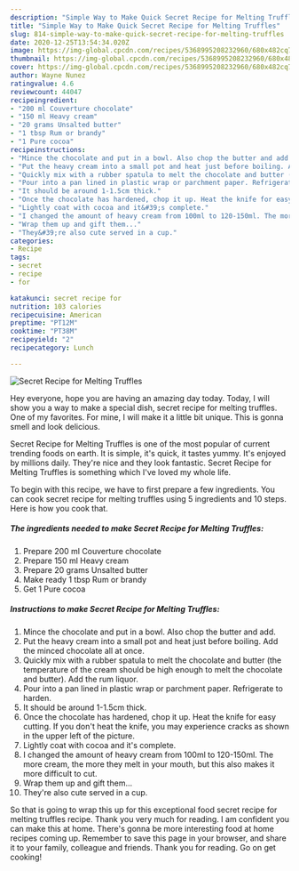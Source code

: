 ```yaml
---
description: "Simple Way to Make Quick Secret Recipe for Melting Truffles"
title: "Simple Way to Make Quick Secret Recipe for Melting Truffles"
slug: 814-simple-way-to-make-quick-secret-recipe-for-melting-truffles
date: 2020-12-25T13:54:34.020Z
image: https://img-global.cpcdn.com/recipes/5368995208232960/680x482cq70/secret-recipe-for-melting-truffles-recipe-main-photo.jpg
thumbnail: https://img-global.cpcdn.com/recipes/5368995208232960/680x482cq70/secret-recipe-for-melting-truffles-recipe-main-photo.jpg
cover: https://img-global.cpcdn.com/recipes/5368995208232960/680x482cq70/secret-recipe-for-melting-truffles-recipe-main-photo.jpg
author: Wayne Nunez
ratingvalue: 4.6
reviewcount: 44047
recipeingredient:
- "200 ml Couverture chocolate"
- "150 ml Heavy cream"
- "20 grams Unsalted butter"
- "1 tbsp Rum or brandy"
- "1 Pure cocoa"
recipeinstructions:
- "Mince the chocolate and put in a bowl. Also chop the butter and add."
- "Put the heavy cream into a small pot and heat just before boiling. Add the minced chocolate all at once."
- "Quickly mix with a rubber spatula to melt the chocolate and butter (the temperature of the cream should be high enough to melt the chocolate and butter). Add the rum liquor."
- "Pour into a pan lined in plastic wrap or parchment paper. Refrigerate to harden."
- "It should be around 1-1.5cm thick."
- "Once the chocolate has hardened, chop it up. Heat the knife for easy cutting. If you don&#39;t heat the knife, you may experience cracks as shown in the upper left of the picture."
- "Lightly coat with cocoa and it&#39;s complete."
- "I changed the amount of heavy cream from 100ml to 120-150ml. The more cream, the more they melt in your mouth, but this also makes it more difficult to cut."
- "Wrap them up and gift them..."
- "They&#39;re also cute served in a cup."
categories:
- Recipe
tags:
- secret
- recipe
- for

katakunci: secret recipe for 
nutrition: 103 calories
recipecuisine: American
preptime: "PT12M"
cooktime: "PT38M"
recipeyield: "2"
recipecategory: Lunch

---
```



![Secret Recipe for Melting Truffles](https://img-global.cpcdn.com/recipes/5368995208232960/680x482cq70/secret-recipe-for-melting-truffles-recipe-main-photo.jpg)

Hey everyone, hope you are having an amazing day today. Today, I will show you a way to make a special dish, secret recipe for melting truffles. One of my favorites. For mine, I will make it a little bit unique. This is gonna smell and look delicious.

Secret Recipe for Melting Truffles is one of the most popular of current trending foods on earth. It is simple, it's quick, it tastes yummy. It's enjoyed by millions daily. They're nice and they look fantastic. Secret Recipe for Melting Truffles is something which I've loved my whole life.




To begin with this recipe, we have to first prepare a few ingredients. You can cook secret recipe for melting truffles using 5 ingredients and 10 steps. Here is how you cook that.

<!--inarticleads1-->

##### The ingredients needed to make Secret Recipe for Melting Truffles:

1. Prepare 200 ml Couverture chocolate
1. Prepare 150 ml Heavy cream
1. Prepare 20 grams Unsalted butter
1. Make ready 1 tbsp Rum or brandy
1. Get 1 Pure cocoa




<!--inarticleads2-->

##### Instructions to make Secret Recipe for Melting Truffles:

1. Mince the chocolate and put in a bowl. Also chop the butter and add.
1. Put the heavy cream into a small pot and heat just before boiling. Add the minced chocolate all at once.
1. Quickly mix with a rubber spatula to melt the chocolate and butter (the temperature of the cream should be high enough to melt the chocolate and butter). Add the rum liquor.
1. Pour into a pan lined in plastic wrap or parchment paper. Refrigerate to harden.
1. It should be around 1-1.5cm thick.
1. Once the chocolate has hardened, chop it up. Heat the knife for easy cutting. If you don&#39;t heat the knife, you may experience cracks as shown in the upper left of the picture.
1. Lightly coat with cocoa and it&#39;s complete.
1. I changed the amount of heavy cream from 100ml to 120-150ml. The more cream, the more they melt in your mouth, but this also makes it more difficult to cut.
1. Wrap them up and gift them...
1. They&#39;re also cute served in a cup.




So that is going to wrap this up for this exceptional food secret recipe for melting truffles recipe. Thank you very much for reading. I am confident you can make this at home. There's gonna be more interesting food at home recipes coming up. Remember to save this page in your browser, and share it to your family, colleague and friends. Thank you for reading. Go on get cooking!
